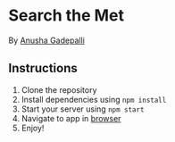 # Search the Met

By [Anusha Gadepalli](mailto:anushagadepalli2.com)

## Instructions

1. Clone the repository
2. Install dependencies using `npm install`
3. Start your server using `npm start`
4. Navigate to app in [browser](http://localhost:3000)
5. Enjoy!